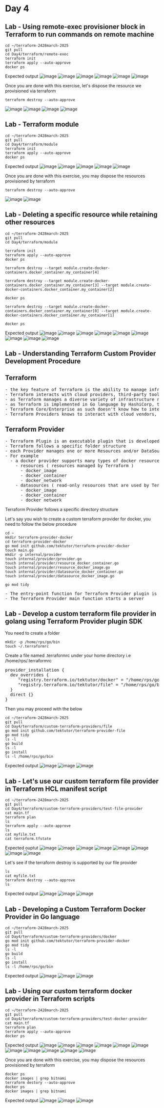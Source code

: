 # Day 4

## Lab - Using remote-exec provisioner block in Terraform to run commands on remote machine
```
cd ~/terraform-2428march-2025
git pull
cd Day4/terraform/remote-exec
terraform init
terraform apply --auto-approve
docker ps
```

Expected output
![image](https://github.com/user-attachments/assets/7204143d-b1b3-4720-bbbe-6a2af74402cb)
![image](https://github.com/user-attachments/assets/634da5d7-a096-4ca5-bdf5-460808dc6e11)
![image](https://github.com/user-attachments/assets/7868b483-8d5b-466a-9a43-0c5b75c4bb82)
![image](https://github.com/user-attachments/assets/4fd5973e-443a-4abb-a3e5-791f1cfe4af3)
![image](https://github.com/user-attachments/assets/265450eb-0395-41ff-bb3d-888d4cbb43f1)
![image](https://github.com/user-attachments/assets/9f1784d2-217f-4dcd-b40e-5506d05d13ea)

Once you are done with this exercise, let's dispose the resource we provisioned via terraform
```
terraform destroy --auto-approve
```
![image](https://github.com/user-attachments/assets/89d3b63f-4ea0-43f5-84a3-6623015e9a5a)
![image](https://github.com/user-attachments/assets/a4dd1fe8-08a9-4906-aa01-80bc88d4793c)
![image](https://github.com/user-attachments/assets/08a995a4-5227-43e5-acea-ce73c01a20bd)
![image](https://github.com/user-attachments/assets/b417bc76-6650-4e08-813d-ecce2eaf5412)

## Lab - Terraform module
```
cd ~/terraform-2428march-2025
git pull
cd Day4/terraform/module
terraform init
terraform apply --auto-approve
docker ps
```

Expected output
![image](https://github.com/user-attachments/assets/bf1529a9-65fd-4e47-8c80-b9ba9473f157)
![image](https://github.com/user-attachments/assets/1491d8ad-e053-4923-a26b-85a00a04d26e)
![image](https://github.com/user-attachments/assets/66578f99-5597-4e80-b7e4-e5970f7f3496)
![image](https://github.com/user-attachments/assets/fce01f59-a0be-4976-aeb3-b792e730be92)
![image](https://github.com/user-attachments/assets/1b6e1fb3-e980-41c7-9dd7-08ea9a258a72)

Once you are done with this exercise, you may dispose the resources provisioned by terraform
```
terraform destroy --auto-approve
```
![image](https://github.com/user-attachments/assets/cbd2e341-309f-45c6-81f8-39e41d37c3cb)
![image](https://github.com/user-attachments/assets/af11fe35-ace5-41e5-b37c-3448038f9e91)

## Lab - Deleting a specific resource while retaining other resources
```
cd ~/terraform-2428march-2025
git pull
cd Day4/terraform/module

terraform init
terraform apply --auto-approve
docker ps

terraform destroy --target module.create-docker-containers.docker_container.my_container[4]

terraform destroy --target module.create-docker-containers.docker_container.my_container[3] --target module.create-docker-containers.docker_container.my_container[2]

docker ps

terraform destroy --target module.create-docker-containers.docker_container.my_container[0] --target module.create-docker-containers.docker_container.my_container[1] 

docker ps
```

Expected output
![image](https://github.com/user-attachments/assets/480990c0-6c80-4241-a1ed-55832968af66)
![image](https://github.com/user-attachments/assets/558e1f6c-035d-470d-9e1f-d11e7b5df042)
![image](https://github.com/user-attachments/assets/8a26a02c-78e0-43d6-8bb7-5a59aa5b4207)
![image](https://github.com/user-attachments/assets/51957767-ac3b-43d1-aca6-02c75197a48c)
![image](https://github.com/user-attachments/assets/b18756aa-fafe-4b4f-a467-1dd8ad89cf6b)
![image](https://github.com/user-attachments/assets/037f431f-f3dd-423f-aca1-11190e0a40a8)
![image](https://github.com/user-attachments/assets/954d769a-2d8f-4d74-b9df-2938d19e81ec)
![image](https://github.com/user-attachments/assets/4b8c63fb-3c77-49bd-adc0-944f0cc59fe1)
![image](https://github.com/user-attachments/assets/918e28fb-f184-4a71-9c03-9396be6d0a95)

## Lab - Understanding Terraform Custom Provider Development Procedure

## Terraform
<pre>
- the key feature of Terraform is the ability to manage infrastructure on virtually any platform
- Terraform interacts with cloud providers, third-party tools and APIs
- as Terraform manages a diverse variety of infrastructure resources, it depends on providers to interact with cloud, third-party tools and manage resources
- as Terraform is implemented in Go language by HashiCorp, the Terraform Providers are also developed in Go language
- Terraform Core/Enterprise as such doesn't know how to interact with Cloud vendors, third-party software tools, APIs, etc
- Terraform Providers knows to interact with cloud vendors, third-party software, APIs, etc.,
</pre>  

## Terraform Provider
<pre>
- Terraform Plugin is an executable plugin that is developed using Terraform Plugin Framework 
- Terraform follows a specific folder structure
- each Provider manages one or more Resources and/or DataSources
- For example
  - a docker provider supports many types of docker resources and datasources
    - resources ( resources managed by Terraform )
      - docker_image
      - docker_container
      - docker_network
    - datasources ( read-only resources that are used by Terraform but not managed by Terraform )
      - docker_image
      - docker_container
      - docker_network
</pre>

Terraform Provider follows a specific directory structure

Let's say you wish to create a custom terraform provider for docker, you need to follow the below procedure
```
cd ~
mkdir terraform-provider-docker
cd terraform-provider-docker
go mod init github.com/tektutor/terraform-provider-docker
touch main.go
mkdir -p internal/provider
touch internal/provider/provider.go
touch internal/provider/resource_docker_container.go
touch internal/provider/resource_docker_image.go
touch internal/provider/datasource_docker_container.go
touch internal/provider/datasource_docker_image.go

go mod tidy
```
<pre>
- The entry-point function for Terraform Provider plugin is the main function.
- The Terraform Provider main function starts a server
</pre>

## Lab - Develop a custom terraform file provider in golang using Terraform Provider plugin SDK

You need to create a folder 
```
mkdir -p /home/rps/go/bin
touch ~/.terraformrc
```

Create a file named .terraformrc under your home directory i.e /home/rps/.terraformrc
<pre>
provider_installation {
  dev_overrides {
     "registry.terraform.io/tektutor/docker" = "/home/rps/go/bin",
     "registry.terraform.io/tektutor/file" = "/home/rps/go/bin",
  }
  direct {}
}  
</pre>

Then you may proceed with the below
```
cd ~/terraform-2428march-2025
git pull
cd Day4/terraform/custom-terraform-providers/file
go mod init github.com/tektutor/terraform-provider-file
go mod tidy
ls -l
go build
ls -l
go install
ls -l /home/rps/go/bin
```

Expected output
![image](https://github.com/user-attachments/assets/8717c29c-b134-43ac-8895-319f0adffa4f)
![image](https://github.com/user-attachments/assets/ee8e2d3a-0ce6-4aff-b15c-9bf362ecac87)
![image](https://github.com/user-attachments/assets/b4dc8086-7e2f-4ccb-92e7-b5b4b6d94c86)

## Lab - Let's use our custom terraform file provider in Terraform HCL manifest script
```
cd ~/terraform-2428march-2025
git pull
cd Day4/terraform/custom-terraform-providers/test-file-provider
cat main.tf
terraform plan
ls
terraform apply --auto-approve
ls
cat myfile.txt
cat terraform.tfstate
```

Expected ouptut
![image](https://github.com/user-attachments/assets/346b2468-32e9-40c9-b7d4-c201f3a12315)
![image](https://github.com/user-attachments/assets/a8cd4418-aa41-454f-a733-dae6b4d3a5ed)
![image](https://github.com/user-attachments/assets/edfe9a4f-b37a-4602-8082-9acf2763a010)
![image](https://github.com/user-attachments/assets/817c75dc-8385-4d87-a708-b04bf26897a8)
![image](https://github.com/user-attachments/assets/1da25021-3fd5-4e74-8fca-26b464019bcd)
![image](https://github.com/user-attachments/assets/1636f558-5055-412b-b0fa-5b0c00df4aba)
![image](https://github.com/user-attachments/assets/9f5c6983-72b3-4b43-be47-b4202464052b)
![image](https://github.com/user-attachments/assets/1714e521-14c5-4754-b28d-d1c8c6ce3554)


Let's see if the terraform destroy is supported by our file provider
```
ls
cat myfile.txt
terraform destroy --auto-approve
ls
```

Expected output
![image](https://github.com/user-attachments/assets/00a3de73-c7eb-48ee-b5fa-863d9220eec2)
![image](https://github.com/user-attachments/assets/1986e376-47a1-43c5-a62e-a068e7447af2)
![image](https://github.com/user-attachments/assets/46f3251b-2acb-4e36-9a94-3002bd9a26bd)

## Lab - Developing a Custom Terraform Docker Provider in Go language
```
cd ~/terraform-2428march-2025
git pull
cd Day4/terraform/custom-terraform-providers/docker
go mod init github.com/tektutor/terraform-provider-docker
go mod tidy
ls -l
go build
ls -l
go install
ls -l /home/rps/go/bin
```

Expected output
![image](https://github.com/user-attachments/assets/a7bc99b2-6f7f-41a1-8bd8-d2b5b116e183)
![image](https://github.com/user-attachments/assets/2ba9c16d-8f05-4063-93c9-6c8776f329a7)
![image](https://github.com/user-attachments/assets/c13cac60-162e-4677-9234-ccff27bba093)

## Lab - Using our custom terraform docker provider in Terraform scripts
```
cd ~/terraform-2428march-2025
git pull
cd Day4/terraform/custom-terraform-providers/test-docker-provider
cat main.tf
terraform plan
terraform apply --auto-approve
docker ps
```

Expected output
![image](https://github.com/user-attachments/assets/31eb035a-8a5e-4edc-8425-45a9e29cdf74)
![image](https://github.com/user-attachments/assets/e5bbb09f-8f00-4054-aebc-196e8b391318)
![image](https://github.com/user-attachments/assets/3c029425-1a47-430d-b249-1271896748c3)
![image](https://github.com/user-attachments/assets/f9667cc1-b098-4773-b4fe-dcf50ff07cb2)
![image](https://github.com/user-attachments/assets/06b4d9ca-b7c3-461c-b423-d6061ae7fc74)
![image](https://github.com/user-attachments/assets/6e2eb7a1-3927-4153-966d-b3bc524ee760)
![image](https://github.com/user-attachments/assets/f012227d-5ec6-4d86-93e7-1ebd23fd5fe9)
![image](https://github.com/user-attachments/assets/c22517ac-1061-4c80-bfc6-467df7851a90)
![image](https://github.com/user-attachments/assets/cd123618-1792-4d95-a5ea-7c0e4cd6c893)
![image](https://github.com/user-attachments/assets/e8113e26-ebd7-46b9-a8a3-62fe55cb17ce)
![image](https://github.com/user-attachments/assets/370cb6a9-c591-4872-8a39-a66a9895e5f0)

Once you are done with this exercise, you may dispose the resources provisioned by terraform
```
docker ps
docker images | grep bitnami
terraform destory --auto-approve
docker ps
docker images | grep bitnami
```

Expected output
![image](https://github.com/user-attachments/assets/11854f10-e3e1-4a6a-9549-b7bed4ec1401)
![image](https://github.com/user-attachments/assets/26107f13-648b-47c8-bc56-a356e26033fb)
![image](https://github.com/user-attachments/assets/87414975-3029-4f6b-91f5-da4aac67c196)

